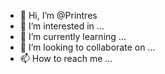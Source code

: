 - 👋 Hi, I’m @Printres
- 👀 I’m interested in ...
- 🌱 I’m currently learning ...
- 💞️ I’m looking to collaborate on ...
- 📫 How to reach me ...

<!---
Printres/Printres is a ✨ special ✨ repository because its `README.md` (this file) appears on your GitHub profile.
You can click the Preview link to take a look at your changes.
--->
